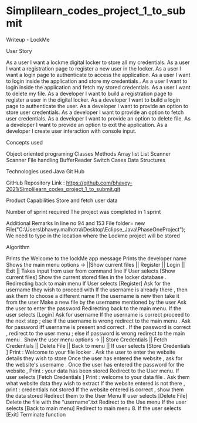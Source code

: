 # Simplilearn_codes_project_1_to_submit

Writeup - LockMe

User Story 

As a user I want a lockme digital locker to store all my  credentials.
As a user I want a registration page to register a new user in the locker.
As a user I want a login page to authenticate to access the application.
As a user I want to login inside the application and store my credentials .
As a user I want to login inside the application and fetch my stored credentials.
As a user I want to delete my file.
As a developer I want to build a registration page to register a user in the digital locker.
As a developer I want to build a login page to authenticate the user.
As a developer I want to provide an option to store user credentials.
As a developer I want to provide an option to fetch user credentials.
As a developer I want to provide an option to delete file.
As a developer I want to provide an option to exit the application.
As a developer I create user interaction with console input.

Concepts used 

Object oriented programing 
Classes 
Methods 
Array list 
List Scanner
Scanner
File handling 
BufferReader
Switch Cases 
Data Structures

Technologies used
Java 
Git Hub 

GitHub Repository  Link : https://github.com/bhavey-2021/Simplilearn_codes_project_1_to_submit.git 


Product Capabilities 
Store and fetch user data 

Number of sprint required 
The project was completed in 1 sprint 

Additional Remarks 
In line no 94 and 153 
File folder= new File("C:\\Users\\bhavey.malhotra\\Desktop\\Eclipse_Java\\PhaseOneProject");
We need to type in the location where the Lockme project will be stored 








Algorithm 

Prints the Welcome to the lockMe app message 
Prints the developer name 
Shows the main menu options → ||Show current files || Register || Login || Exit ||
Takes input from user from command line 
If User selects [Show current files] 
Show the current stored files in the locker database .
Redirecting back to main menu
If User selects [Register] 
Ask for the username they wish to proceed with 
If the username is already there , then ask them to choose a different name 
If the username is new then take it from the user 
Make a new file by the username mentioned by the user 
Ask the user to enter the password 
Redirecting back to the main menu. 
If the user selects [Login] 
Ask for username 
If the username is correct proceed to the next step ; else if the username is wrong redirect to the main menu .
Ask for password iff username is present and correct .
If the password is correct , redirect to the user menu ; else if password is wrong redirect to the main menu .
Show the user menu options →  || Store Credentials || Fetch Credentials || Delete File || Back to menu ||
If user selects [Store Credentials ] 
Print : Welcome to your file locker . Ask the user to enter the website details they wish to store
Once the user has entered the website , ask for the website's username .
Once the user has entered the password for the website , Print : your data has been stored 
Redirect to the User menu.
If user selects [Fetch Credentials ] 
Print : welcome to your data file . Ask them what website data they wish to extract 
If the website entered is not there , print : credentials not stored 
If the website entered is correct , show them the data stored
Redirect them to the User Menu
If user selects [Delete File]
Delete the file with the “username”.txt
Redirect to the Use menu 
If the user selects [Back to main menu] 
Redirect to main menu 
          8. If the user selects [Exit]
Terminate function 
